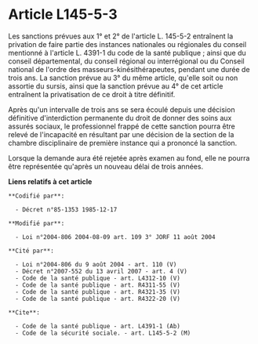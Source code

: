 # Article L145-5-3

Les sanctions prévues aux 1° et 2° de l'article L. 145-5-2 entraînent la privation de faire partie des instances nationales
ou régionales du conseil mentionné à l'article L. 4391-1 du code de la santé publique ; ainsi que du conseil départemental,
du conseil régional ou interrégional ou du Conseil national de l'ordre des masseurs-kinésithérapeutes, pendant une durée de
trois ans. La sanction prévue au 3° du même article, qu'elle soit ou non assortie du sursis, ainsi que la sanction prévue au
4° de cet article entraînent la privatisation de ce droit à titre définitif.

Après qu'un intervalle de trois ans se sera écoulé depuis une décision définitive d'interdiction permanente du droit de
donner des soins aux assurés sociaux, le professionnel frappé de cette sanction pourra être relevé de l'incapacité en
résultant par une décision de la section de la chambre disciplinaire de première instance qui a prononcé la sanction.

Lorsque la demande aura été rejetée après examen au fond, elle ne pourra être représentée qu'après un nouveau délai de trois
années.

**Liens relatifs à cet article**

	**Codifié par**:

	  - Décret n°85-1353 1985-12-17

	**Modifié par**:

	  - Loi n°2004-806 2004-08-09 art. 109 3° JORF 11 août 2004

	**Cité par**:

	  - Loi n°2004-806 du 9 août 2004 - art. 110 (V)
	  - Décret n°2007-552 du 13 avril 2007 - art. 4 (V)
	  - Code de la santé publique - art. L4312-10 (V)
	  - Code de la santé publique - art. R4311-55 (V)
	  - Code de la santé publique - art. R4321-35 (V)
	  - Code de la santé publique - art. R4322-20 (V)

	**Cite**:

	  - Code de la santé publique - art. L4391-1 (Ab)
	  - Code de la sécurité sociale. - art. L145-5-2 (M)

